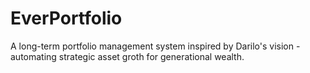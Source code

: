 # EverPortfolio
A long-term portfolio management system inspired by Darilo's vision - automating strategic asset groth for generational wealth.
